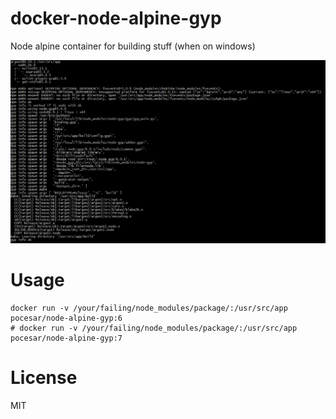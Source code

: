 # docker-node-alpine-gyp

Node alpine container for building stuff (when on windows)

![console](https://github.com/pocesar/docker-node-alpine-gyp/blob/master/argon2.png)

# Usage

```
docker run -v /your/failing/node_modules/package/:/usr/src/app pocesar/node-alpine-gyp:6
# docker run -v /your/failing/node_modules/package/:/usr/src/app pocesar/node-alpine-gyp:7 
```

# License

MIT
